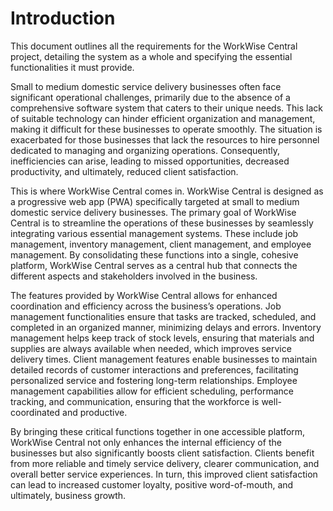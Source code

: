 # Introduction
This document outlines all the requirements for the WorkWise Central project, detailing the system as a whole and specifying the essential functionalities it must provide.
	
Small to medium domestic service delivery businesses often face significant operational challenges, primarily due to the absence of a comprehensive software system that caters to their unique needs. This lack of suitable technology can hinder efficient organization and management, making it difficult for these businesses to operate smoothly. The situation is exacerbated for those businesses that lack the resources to hire personnel dedicated to managing and organizing operations. Consequently, inefficiencies can arise, leading to missed opportunities, decreased productivity, and ultimately, reduced client satisfaction.

This is where WorkWise Central comes in. WorkWise Central is designed as a progressive web app (PWA) specifically targeted at small to medium domestic service delivery businesses. The primary goal of WorkWise Central is to streamline the operations of these businesses by seamlessly integrating various essential management systems. These include job management, inventory management, client management, and employee management. By consolidating these functions into a single, cohesive platform, WorkWise Central serves as a central hub that connects the different aspects and stakeholders involved in the business.

The features provided by WorkWise Central allows for enhanced coordination and efficiency across the business’s operations. Job management functionalities ensure that tasks are tracked, scheduled, and completed in an organized manner, minimizing delays and errors. Inventory management helps keep track of stock levels, ensuring that materials and supplies are always available when needed, which improves service delivery times. Client management features enable businesses to maintain detailed records of customer interactions and preferences, facilitating personalized service and fostering long-term relationships. Employee management capabilities allow for efficient scheduling, performance tracking, and communication, ensuring that the workforce is well-coordinated and productive.

By bringing these critical functions together in one accessible platform, WorkWise Central not only enhances the internal efficiency of the businesses but also significantly boosts client satisfaction. Clients benefit from more reliable and timely service delivery, clearer communication, and overall better service experiences. In turn, this improved client satisfaction can lead to increased customer loyalty, positive word-of-mouth, and ultimately, business growth.